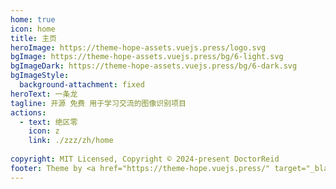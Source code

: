 ```yaml
---
home: true
icon: home
title: 主页
heroImage: https://theme-hope-assets.vuejs.press/logo.svg
bgImage: https://theme-hope-assets.vuejs.press/bg/6-light.svg
bgImageDark: https://theme-hope-assets.vuejs.press/bg/6-dark.svg
bgImageStyle:
  background-attachment: fixed
heroText: 一条龙
tagline: 开源 免费 用于学习交流的图像识别项目
actions:
  - text: 绝区零
    icon: z
    link: ./zzz/zh/home
    
copyright: MIT Licensed, Copyright © 2024-present DoctorReid
footer: Theme by <a href="https://theme-hope.vuejs.press/" target="_blank">VuePress Theme Hope</a>
---
```

